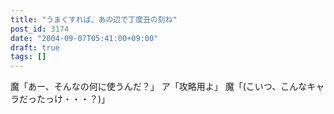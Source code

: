 ```yaml
---
title: "うまくすれば、あの辺で丁度丑の刻ね"
post_id: 3174
date: "2004-09-07T05:41:00+09:00"
draft: true
tags: []
---
```



魔「あー、そんなの何に使うんだ？」 ア「攻略用よ」 魔「(こいつ、こんなキャラだったっけ・・・？)」

